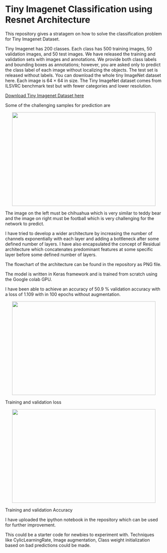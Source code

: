 # Tiny Imagenet Classification using Resnet Architecture

This repository gives a stratagem on how to solve the classification problem for Tiny Imagenet Dataset.

Tiny Imagenet has 200 classes. Each class has 500 training images, 50 validation images, and 50 test images. We have released the training and validation sets with images and annotations. We provide both class labels and bounding boxes as annotations; however, you are asked only to predict the class label of each image without localizing the objects. The test set is released without labels. You can download the whole tiny ImageNet dataset here. Each image is 64 × 64 in size. The Tiny ImageNet dataset comes from ILSVRC benchmark test but with fewer categories and lower resolution. 

[Download Tiny Imagenet Dataset here](http://cs231n.stanford.edu/tiny-imagenet-200.zip "Download Tiny Imagenet Dataset")

Some of the challenging samples for prediction are
<p align="center">
  <img width="460" height="300" src="https://github.com/FaizalSandanampusi/TinyImagenet-200/blob/master/Capture.PNG?raw=true">
</p>


The image on the left must be chihuahua which is very similar to teddy bear and the image on right must be football which is very challenging for the network to predict.



I have tried to develop a wider architecture by increasing the number of channels exponentially with each layer and adding a bottleneck after some defined number of layers. I have also encapsulated the concept of Residual architecture which concatenates predominant features at some specific layer before some defined number of layers. 

The flowchart of the architecture can be found in the repository as PNG file.

The model is written in Keras framework and is trained from scratch using the Google colab GPU.

I have been able to achieve an accuracy of 50.9 % validation accuracy with a loss of 1.109 with in 100 epochs without augmentation.
<p align="center">
  <img width="460" height="300" src="https://github.com/FaizalSandanampusi/TinyImagenet-200/blob/master/training%20and%20test%20loss.png?raw=true">
</p>

Training and validation loss
<p align="center">
  <img width="460" height="300" src="https://github.com/FaizalSandanampusi/TinyImagenet-200/blob/master/train_and_val_acc.png?raw=true">
</p>
Training and validation Accuracy

I have uploaded the ipython notebook in the repository which can be used for further improvement.

This could be a starter code for newbies to experiment with. Techniques like CylicLearningRate, Image augmentation, Class weight initialization based on bad predictions could be made. 











